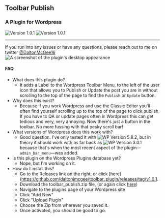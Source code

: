 ## Toolbar Publish
### A Plugin for Wordpress
![Version 1.0.1](https://img.shields.io/badge/version-1.0.1-blue) ![Version 1.0.1](https://img.shields.io/badge/dependencies-0-red)
***
If you run into any issues or have any questions, please reach out to me on twitter [@DaltonMcGee16](https://twitter.com/daltonmcgee16)
![A screenshot of the plugin's desktop appearance](https://raw.githubusercontent.com/daltonjmcgee/toolbar_publish/main/screenshot.png)
#### FAQ
- What does this plugin do?
  - It adds a Label to the Wordpress Toolbar Menu, to the left of the user icon that allows you to Publish or Update the post you are in without scrolling to the top of the page to find the `Publish` or `Update` button.
- Why does this exist?
  - Because if you work Wordpress and use the Classic Editor you'll often find yourself scrolling up to the top of the page to click publish. If you have to QA or update pages often in Wordpress this can get tedious and very, very annoying. Now there's just a button in the toolbar. No more fussing with that pesky scroll bar!
- What versions of Wordpress does this work with?
  - Good question. I've only tested it with ![WP Version 5.8.2 ](https://img.shields.io/badge/5.8.2-blue), but in theory it should work with as far back as ![WP Version 3.0.1 ](https://img.shields.io/badge/3.0.1-blue) because that's when the most recent aspect of the plugin—`admin_bar_menu`—was added.
- Is this plugin on the Wordpress Plugins database yet?
  - Nope, but I'm working on it.
- How do I install this?
  - Go to the Releases link on the right, or click [here](https://github.com/daltonjmcgee/toolbar_plugin/releases/tag/v1.0.1.
  - Download the toolbar_publish.zip file, (or again click [here](https://github.com/daltonjmcgee/toolbar_publish/releases/download/v1.0.1/toolbar_publish.zip))
  - Navigate to the plugins page of your Wordpress site
  - Click "Add New"
  - Click "Upload Plugin"
  - Choose the Zip from wherever you saved it.
  - Once activated, you should be good to go.
